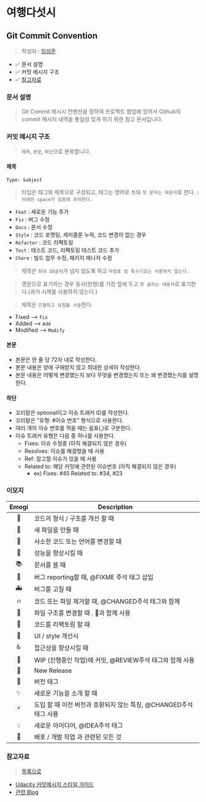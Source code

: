 # 여행다섯시

## Git Commit Convention

> 작성자 : [임성준](https://www.github.com/Seong-Jun1525)

- ✅ 문서 설명
- ✅ 커밋 메시지 구조
- ✅ [참고자료](#참고자료)

### 문서 설명

> Git Commit 메시시 컨벤션을 정하여 프로젝트 협업에 있어서 Github의 commit 메시지 내역을 통일성 있게 하기 위한 참고 문서입니다.

### 커밋 메시지 구조

> `제목`, `본문`, `하단`으로 분류합니다.

#### 제목

```
Type: Subject
```

> 타입은 태그와 제목으로 구성되고, 태그는 영어로 쓰되 `첫 문자는 대문자`로 한다.
> `:뒤에만 space가 있음에 유의한다.`

- `Feat` : 새로운 기능 추가
- `Fix` : 버그 수정
- `Docs` : 문서 수정
- `Style` : 코드 포맷팅, 세미콜론 누락, 코드 변경이 없는 경우
- `Refactor` : 코드 리펙토링
- `Test` : 테스트 코드, 리펙토링 테스트 코드 추가
- `Chore` : 빌드 업무 수정, 패키지 매니저 수정

> 제목은 `최대 50글자`가 넘지 않도록 하고 `마침표 및 특수기호는 사용하지 않는다.`

> 영문으로 표기하는 경우 동사(원형)를 가장 앞에 두고 `첫 글자는 대문자`로 표기한다.(과거 시제를 사용하지 않는다.)

> 제목은 `간결하고 요점을 서술`한다.

- Fixed --> `Fix`
- Added --> `Add`
- Modified --> `Modify`

#### 본문

- 본문은 한 줄 당 72자 내로 작성한다.
- 본문 내용은 양에 구애받지 않고 최대한 상세히 작성한다.
- 본문 내용은 어떻게 변경했는지 보다 무엇을 변경했는지 또는 왜 변경했는지를 설명한다.

#### 하단

- 꼬리말은 optional이고 이슈 트래커 ID를 작성한다.
- 꼬리말은 "유형: #이슈 번호" 형식으로 사용한다.
- 여러 개의 이슈 번호를 적을 때는 쉼표(,)로 구분한다.
- 이슈 트래커 유형은 다음 중 하나를 사용한다.
  - Fixes: 이슈 수정중 (아직 해결되지 않은 경우)
  - Resolves: 이슈를 해결했을 때 사용
  - Ref: 참고할 이슈가 있을 때 사용
  - Related to: 해당 커밋에 관련된 이슈번호 (아직 해결되지 않은 경우)
    - ex) Fixes: #45 Related to: #34, #23

### 이모지

| Emogi | Description                                                       |
| :---: | ----------------------------------------------------------------- |
|  🎨   | 코드의 형식 / 구조를 개선 할 때                                   |
|  📰   | 새 파일을 만들 때                                                 |
|  📝   | 사소한 코드 또는 언어를 변경할 때                                 |
|  🐎   | 성능을 향상시킬 때                                                |
|  📚   | 문서를 쓸 때                                                      |
|  🐛   | 버그 reporting할 때, @FIXME 주석 태그 삽입                        |
|  🚑   | 버그를 고칠 때                                                    |
|  🔥   | 코드 또는 파일 제거할 때, @CHANGED주석 태그와 함께                |
|  🚜   | 파일 구조를 변경할 때 . 🎨과 함께 사용                            |
|  🔨   | 코드를 리팩토링 할 때                                             |
|  💄   | UI / style 개선시                                                 |
|  ♿️  | 접근성을 향상시킬 때                                              |
|  🚧   | WIP (진행중인 작업)에 커밋, @REVIEW주석 태그와 함께 사용          |
|  💎   | New Release                                                       |
|  🔖   | 버전 태그                                                         |
|  ✨   | 새로운 기능을 소개 할 때                                          |
|  ⚡️  | 도입 할 때 이전 버전과 호환되지 않는 특징, @CHANGED주석 태그 사용 |
|  💡   | 새로운 아이디어, @IDEA주석 태그                                   |
|  🚀   | 배포 / 개발 작업 과 관련된 모든 것                                |

### 참고자료

> [목록으로](#git-commit-convention)

- [Udacity 커밋메시지 스타일 가이드](https://udacity.github.io/git-styleguide/)
- [관련 Blog](https://velog.io/@shin6403/Git-git-%EC%BB%A4%EB%B0%8B-%EC%BB%A8%EB%B2%A4%EC%85%98-%EC%84%A4%EC%A0%95%ED%95%98%EA%B8%B0)
